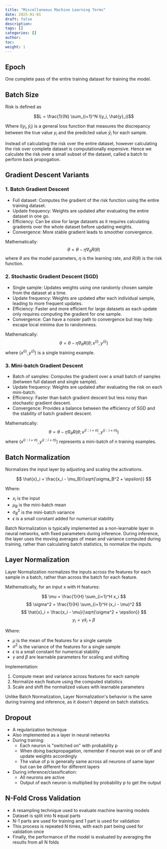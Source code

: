 ```yaml
---
title: "Miscellaneous Machine Learning Terms"
date: 2025-01-01
draft: false
description:
tags: []
categories: []
author:
toc:
weight: 1
---
```



## Epoch
One complete pass of the entire training dataset for training the model.

## Batch Size
Risk is defined as

$$L = \frac{1}{N} \sum_{i=1}^N l(y_i, \hat{y}_i)$$

Where $l(y_i, \hat{y}_i)$ is a general loss function that measures the discrepancy between the true value $y_i$ and the predicted value $\hat{y}_i$ for each sample.

Instead of calculating the risk over the entire dataset, however calculating the risk over complete dataset is computationally expensive. Hence we calculate the risk over a small subset of the dataset, called a batch to perform back propogation.


## Gradient Descent Variants
### 1. Batch Gradient Descent

- Full dataset: Computes the gradient of the risk function using the entire training dataset.
- Update frequency: Weights are updated after evaluating the entire dataset in one go.
- Efficiency: Can be slow for large datasets as it requires calculating gradients over the whole dataset before updating weights.
- Convergence: More stable gradient leads to smoother convergence.

Mathematically:
$$ \theta = \theta - \eta \nabla_\theta R(\theta) $$
where $\theta$ are the model parameters, $\eta$ is the learning rate, and $R(\theta)$ is the risk function.

### 2. Stochastic Gradient Descent (SGD)

- Single sample: Updates weights using one randomly chosen sample from the dataset at a time.
- Update frequency: Weights are updated after each individual sample, leading to more frequent updates.
- Efficiency: Faster and more efficient for large datasets as each update only requires computing the gradient for one sample.
- Convergence: Can have a noisier path to convergence but may help escape local minima due to randomness.

Mathematically:
$$ \theta = \theta - \eta \nabla_\theta R(\theta; x^{(i)}, y^{(i)}) $$
where $(x^{(i)}, y^{(i)})$ is a single training example.

### 3. Mini-batch Gradient Descent

- Batch of samples: Computes the gradient over a small batch of samples (between full dataset and single sample).
- Update frequency: Weights are updated after evaluating the risk on each mini-batch.
- Efficiency: Faster than batch gradient descent but less noisy than stochastic gradient descent.
- Convergence: Provides a balance between the efficiency of SGD and the stability of batch gradient descent.

Mathematically:
$$ \theta = \theta - \eta \nabla_\theta R(\theta; x^{(i:i+n)}, y^{(i:i+n)}) $$
where $(x^{(i:i+n)}, y^{(i:i+n)})$ represents a mini-batch of n training examples.



## Batch Normalization
Normalizes the input layer by adjusting and scaling the activations.

$$ \hat{x}_i = \frac{x_i - \mu_B}{\sqrt{\sigma_B^2 + \epsilon}} $$

Where:
- $x_i$ is the input
- $\mu_B$ is the mini-batch mean
- $\sigma_B^2$ is the mini-batch variance
- $\epsilon$ is a small constant added for numerical stability

Batch Normalization is typically implemented as a non-learnable layer in neural networks, with fixed parameters during inference. During inference, the layer uses the moving averages of mean and variance computed during training, rather than calculating batch statistics, to normalize the inputs.


## Layer Normalization
Layer Normalization normalizes the inputs across the features for each sample in a batch, rather than across the batch for each feature.

Mathematically, for an input x with H features:

$$ \mu = \frac{1}{H} \sum_{i=1}^H x_i $$
$$ \sigma^2 = \frac{1}{H} \sum_{i=1}^H (x_i - \mu)^2 $$
$$ \hat{x}_i = \frac{x_i - \mu}{\sqrt{\sigma^2 + \epsilon}} $$
$$ y_i = \gamma \hat{x}_i + \beta $$

Where:
- $\mu$ is the mean of the features for a single sample
- $\sigma^2$ is the variance of the features for a single sample
- $\epsilon$ is a small constant for numerical stability
- $\gamma$ and $\beta$ are learnable parameters for scaling and shifting

Implementation:
1. Compute mean and variance across features for each sample
2. Normalize each feature using the computed statistics
3. Scale and shift the normalized values with learnable parameters

Unlike Batch Normalization, Layer Normalization's behavior is the same during training and inference, as it doesn't depend on batch statistics.

## Dropout
- A regularization technique
- Also implemented as a layer in neural networks
- During training:
  - Each neuron is "switched on" with probability p
  - When doing backpropagation, remember if neuron was on or off and update weights accordingly
  - The value of p is generally same across all neurons of same layer but can be different for different layers
- During inference/classification:
  - All neurons are active
  - Output of each neuron is multiplied by probability p to get the output

## N-Fold Cross Validation
- A resampling technique used to evaluate machine learning models
- Dataset is split into N equal parts
- N-1 parts are used for training and 1 part is used for validation
- This process is repeated N times, with each part being used for validation once
- Finally, the performance of the model is evaluated by averaging the results from all N folds
